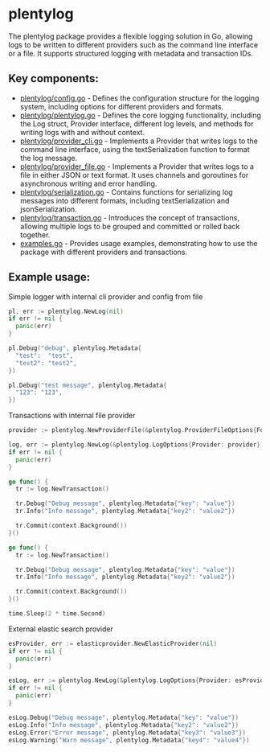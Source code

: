 # plentylog

The plentylog package provides a flexible logging solution in Go, allowing logs to be written to different providers such as the command line interface or a file. It supports structured logging with metadata and transaction IDs.

## Key components:

- [plentylog/config.go](plentylog/config.go) - Defines the configuration structure for the logging system, including options for different providers and formats.
- [plentylog/plentylog.go](plentylog/plentylog.go) - Defines the core logging functionality, including the Log struct, Provider interface, different log levels, and methods for writing logs with and without context.
- [plentylog/provider_cli.go](plentylog/provider_cli.go) -  Implements a Provider that writes logs to the command line interface, using the textSerialization function to format the log message.
- [plentylog/provider_file.go](plentylog/provider_file.go) - Implements a Provider that writes logs to a file in either JSON or text format. It uses channels and goroutines for asynchronous writing and error handling.
- [plentylog/serialization.go](plentylog/serialization.go) - Contains functions for serializing log messages into different formats, including textSerialization and jsonSerialization.
- [plentylog/transaction.go](plentylog/transaction.go) - Introduces the concept of transactions, allowing multiple logs to be grouped and committed or rolled back together.
- [examples.go](examples.go) - Provides usage examples, demonstrating how to use the package with different providers and transactions.

## Example usage:

Simple logger with internal cli provider and config from file

```go
pl, err := plentylog.NewLog(nil)
if err != nil {
  panic(err)
}

pl.Debug("debug", plentylog.Metadata{
  "test":  "test",
  "test2": "test2",
})

pl.Debug("test message", plentylog.Metadata{
  "123": "123",
})
```

Transactions with internal file provider

```go
provider := plentylog.NewProviderFile(&plentylog.ProviderFileOptions{Format: plentylog.FormatJSON})

log, err := plentylog.NewLog(&plentylog.LogOptions{Provider: provider})
if err != nil {
  panic(err)
}

go func() {
  tr := log.NewTransaction()

  tr.Debug("Debug message", plentylog.Metadata{"key": "value"})
  tr.Info("Info message", plentylog.Metadata{"key2": "value2"})

  tr.Commit(context.Background())
}()

go func() {
  tr := log.NewTransaction()

  tr.Debug("Debug message", plentylog.Metadata{"key": "value"})
  tr.Info("Info message", plentylog.Metadata{"key2": "value2"})

  tr.Commit(context.Background())
}()

time.Sleep(2 * time.Second)
```

External elastic search provider

```go
esProvider, err := elasticprovider.NewElasticProvider(nil)
if err != nil {
  panic(err)
}

esLog, err := plentylog.NewLog(&plentylog.LogOptions{Provider: esProvider})
if err != nil {
  panic(err)
}

esLog.Debug("Debug message", plentylog.Metadata{"key": "value"})
esLog.Info("Info message", plentylog.Metadata{"key2": "value2"})
esLog.Error("Error message", plentylog.Metadata{"key3": "value3"})
esLog.Warning("Warn message", plentylog.Metadata{"key4": "value4"})
```
